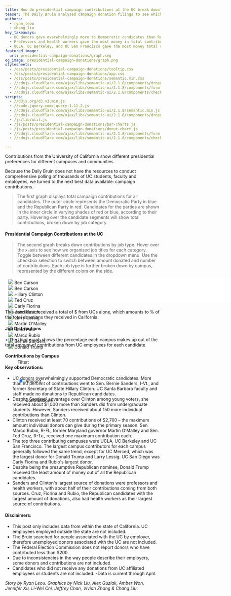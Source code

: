 ```yaml
---
title: How do presidential campaign contributions at the UC break down?
teaser: The Daily Bruin analyzed campaign donation filings to see which candidates UC employees and students support the most.
authors:
  - ryan_leou
  - chang_liu
key_takeaways:
  - UC donors gave overwhelmingly more to Democratic candidates than Republican.
  - Professors and health workers gave the most money in total contributions.
  - UCLA, UC Berkeley, and UC San Francisco gave the most money total out of all UC campuses.
featured_image:
  url: presidential-campaign-donations/graph.svg
og_image: presidential-campaign-donations/graph.png
stylesheets:
  - /css/posts/presidential-campaign-donations/tooltip.css
  - /css/posts/presidential-campaign-donations/app.css
  - /css/posts/presidential-campaign-donations/semantic.min.css
  - //cdnjs.cloudflare.com/ajax/libs/semantic-ui/2.1.8/components/dropdown.min.css
  - //cdnjs.cloudflare.com/ajax/libs/semantic-ui/2.1.8/components/form.min.css
  - //cdnjs.cloudflare.com/ajax/libs/semantic-ui/2.1.8/components/checkbox.min.css
scripts:
  - //d3js.org/d3.v3.min.js
  - //code.jquery.com/jquery-1.11.2.js
  - //cdnjs.cloudflare.com/ajax/libs/semantic-ui/2.1.8/semantic.min.js
  - //cdnjs.cloudflare.com/ajax/libs/semantic-ui/2.1.8/components/dropdown.min.js
  - /js/lib/util.js
  - /js/posts/presidential-campaign-donations/bar-charts.js
  - /js/posts/presidential-campaign-donations/donut-chart.js
  - //cdnjs.cloudflare.com/ajax/libs/semantic-ui/2.1.8/components/form.min.js
  - //cdnjs.cloudflare.com/ajax/libs/semantic-ui/2.1.8/components/checkbox.min.js

---
```


Contributions from the University of California show different presidential preferences for different campuses and communities.

Because the Daily Bruin does not have the resources to conduct comprehensive polling of thousands of UC students, faculty and employees, we turned to the next best data available: campaign contributions.

> The first graph displays total campaign contributions for all candidates. The outer circle represents the Democratic Party in blue and the Republican Party in red. Candidates for the parties are shown in the inner circle in varying shades of red or blue, according to their party. Hovering over the candidate segments will show total contributions, broken down by job category.

#### Presidential Campaign Contributions at the UC

<div id="donut-chart"></div>

> The second graph breaks down contributions by job type. Hover over the x-axis to see how we organized job titles for each category. Toggle between different candidates in the dropdown menu. Use the checkbox selection to switch between amount donated and number of contributions. Each job type is further broken down by campus, represented by the different colors on the side.

<div id="nav-container" style="width: 720px; background-color: white; height: 72px; padding: 5px 10px;">
  <div id="nav" style="height: 62px; width: 720px;">
    <div class="ui inline dropdown" style="margin-bottom: 10px;" id="d1">
      <div class="text">
        <img class="ui avatar image rep" src="/img/posts/presidential-campaign-donations/rep.png"> Ben Carson
      </div>
      <i class="dropdown icon"></i>
      <div class="menu">
        <div class="item">
          <img class="ui avatar image rep" src="/img/posts/presidential-campaign-donations/rep.png"> Ben Carson
        </div>
        <div class="item">
          <img class="ui avatar image dem" src="/img/posts/presidential-campaign-donations/dem.png"> Hillary Clinton
        </div>
        <div class="item">
          <img class="ui avatar image rep" src="/img/posts/presidential-campaign-donations/rep.png"> Ted Cruz
        </div>
        <div class="item">
          <img class="ui avatar image rep" src="/img/posts/presidential-campaign-donations/rep.png"> Carly Fiorina
        </div>
        <div class="item">
          <img class="ui avatar image rep" src="/img/posts/presidential-campaign-donations/rep.png"> John Kasich
        </div>
        <div class="item">
          <img class="ui avatar image dem" src="/img/posts/presidential-campaign-donations/dem.png"> Larry Lessig
        </div>
        <div class="item">
          <img class="ui avatar image dem" src="/img/posts/presidential-campaign-donations/dem.png"> Martin O'Malley
        </div>
        <div class="item">
          <img class="ui avatar image rep" src="/img/posts/presidential-campaign-donations/rep.png"> Rand Paul
        </div>
        <div class="item">
          <img class="ui avatar image rep" src="/img/posts/presidential-campaign-donations/rep.png"> Marco Rubio
        </div>
        <div class="item">
          <img class="ui avatar image dem" src="/img/posts/presidential-campaign-donations/dem.png"> Bernie Sanders  
        </div>
        <div class="item">
          <img class="ui avatar image rep" src="/img/posts/presidential-campaign-donations/rep.png"> Donald Trump
        </div>
      </div>
    </div>
    <div class="ui form" style="    
      display:inline-block;
      margin-left: 30px;
      height: 62px;
      line-height: 62px;
      white-space: nowrap;">
      <div class="inline fields">
        <label for="filter">Filter:</label>
        <div class="field">
          <div class="ui radio checkbox">
            <input type="radio" name="filter" id="d2" checked="" tabindex="0" class="hidden">
            <label>Amount</label>
          </div>
        </div>
        <div class="field">
          <div class="ui radio checkbox">
            <input type="radio" name="filter" tabindex="0" class="hidden">
            <label>Contributions</label>
          </div>
        </div>
      </div>
    </div>
  </div>
</div>

<p style="margin-top: 20px;">This candidate received a total of $<b><span id="amount"></span></b> from UCs alone, which amounts to <b><span id="percentage"></span></b>% of the total donations they received in California.</p>




#### Job Distributions
<div id="vertical-bar"></div>
> The third graph shows the percentage each campus makes up out of the total amount of contributions from UC employees for each candidate.

#### Contributions by Campus
<div id="horizontal-bar"></div>

#### Key observations:
- UC donors overwhelmingly supported Democratic candidates. More than 90 percent of contributions went to Sen. Bernie Sanders, I-Vt., and former Secretary of State Hillary Clinton. UC Santa Barbara faculty and staff made no donations to Republican candidates.
- Despite Sanders’ advantage over Clinton among young voters, she received about $1,000 more than Sanders did from undergraduate students. However, Sanders received about 150 more individual contributions than Clinton.
- Clinton received at least 70 contributions of $2,700 – the maximum amount individual donors can give during the primary season. Sen Marco Rubio, R-Fl., former Maryland governor Martin O’Malley and Sen. Ted Cruz, R-Tx., received one maximum contribution each.
- The top three contributing campuses were UCLA, UC Berkeley and UC San Francisco. The largest campus contributors for each campus generally followed the same trend, except for UC Merced, which was the largest donor for Donald Trump and Larry Lessig. UC San Diego was Carly Fiorina and Rubio's largest donor.
- Despite being the presumptive Republican nominee, Donald Trump received the least amount of money out of all the Republican candidates.
- Sanders and Clinton's largest source of donations were professors and health workers, with about half of their contributions coming from both sources. Cruz, Fiorina and Rubio, the Republican candidates with the largest amount of donations, also had health workers as their largest source of contributions.

#### Disclaimers:
- This post only includes data from within the state of California. UC employees employed outside the state are not included.
- The Bruin searched for people associated with the UC by employer, therefore unemployed donors associated with the UC are not included.
- The Federal Election Commission does not report donors who have contributed less than $200.
- Due to inconsistencies in the way people describe their employers, some donors and contributions are not included.
- Candidates who did not receive any donations from UC affiliated employees or students are not included.
-Data is current through April.

*Story by Ryan Leou. Graphics by Nick Liu, Alex Guziak, Amber Won, Jennifer Xu, Li-Wei Chi, Jeffrey Chan, Vivian Zhang & Chang Liu.*
